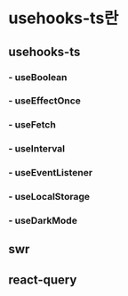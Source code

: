# usehooks-ts란

## usehooks-ts

### - useBoolean

### - useEffectOnce

### - useFetch

### - useInterval

### - useEventListener

### - useLocalStorage

### - useDarkMode

## swr

## react-query
